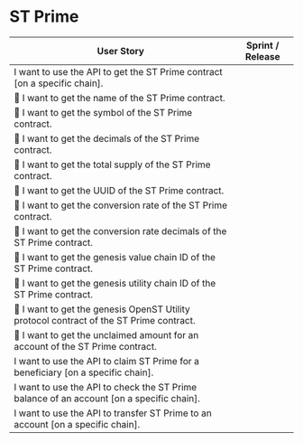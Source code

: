 # ST Prime
| User Story | Sprint / Release |
|---|---|
| I want to use the API to get the ST Prime contract [on a specific chain]. |   |
| :pushpin: I want to get the name of the ST Prime contract. |   |
| :pushpin: I want to get the symbol of the ST Prime contract. |   |
| :pushpin: I want to get the decimals of the ST Prime contract. |   |
| :pushpin: I want to get the total supply of the ST Prime contract. |   |
| :pushpin: I want to get the UUID of the ST Prime contract. |   |
| :pushpin: I want to get the conversion rate of the ST Prime contract. |   |
| :pushpin: I want to get the conversion rate decimals of the ST Prime contract. |   |
| :pushpin: I want to get the genesis value chain ID of the ST Prime contract. |   |
| :pushpin: I want to get the genesis utility chain ID of the ST Prime contract. |   |
| :pushpin: I want to get the genesis OpenST Utility protocol contract of the ST Prime contract. |   |
| :pushpin: I want to get the unclaimed amount for an account of the ST Prime contract. |   |
| I want to use the API to claim ST Prime for a beneficiary [on a specific chain]. |   |
| I want to use the API to check the ST Prime balance of an account [on a specific chain]. |   |
| I want to use the API to transfer ST Prime to an account [on a specific chain]. |   |